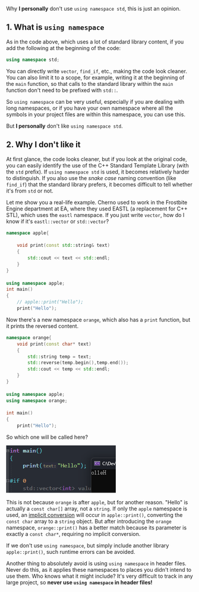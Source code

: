 Why **I personally** don't use `using namespace std`, this is just an opinion.

## 1. What is `using namespace`

As in the code above, which uses a lot of standard library content, if you add the following at the beginning of the code:

```cpp
using namespace std;
```

You can directly write `vector`, `find_if`, etc., making the code look cleaner.  
You can also limit it to a scope, for example, writing it at the beginning of the `main` function, so that calls to the standard library within the `main` function don't need to be prefixed with `std::`.

So `using namespace` can be very useful, especially if you are dealing with long namespaces, or if you have your own namespace where all the symbols in your project files are within this namespace, you can use this.

But **I personally** don't like `using namespace std`.

## 2. Why I don't like it

At first glance, the code looks cleaner, but if you look at the original code, you can easily identify the use of the C++ Standard Template Library (with the `std` prefix). If `using namespace std` is used, it becomes relatively harder to distinguish. If you also use the *snake case* naming convention (like `find_if`) that the standard library prefers, it becomes difficult to tell whether it's from `std` or not.

Let me show you a real-life example. Cherno used to work in the Frostbite Engine department at EA, where they used EASTL (a replacement for C++ STL), which uses the `eastl` namespace. If you just write `vector`, how do I know if it's `eastl::vector` or `std::vector`?

```cpp
namespace apple{

	void print(const std::string& text)
	{
		std::cout << text << std::endl;
	}
}

using namespace apple;
int main()
{
	// apple::print("Hello");
	print("Hello");

```

Now there's a new namespace `orange`, which also has a `print` function, but it prints the reversed content.

```cpp
namespace orange{
	void print(const char* text)
	{
		std::string temp = text;
		std::reverse(temp.begin(),temp.end());
		std::cout << temp << std::endl;
	}
}

using namespace apple;
using namespace orange;

int main()
{
	print("Hello");
```

So which one will be called here?

![](./storage%20bag/Pasted%20image%2020230721134655.png)

This is not because `orange` is after `apple`, but for another reason. "Hello" is actually a `const char[]` array, not a `string`. If only the `apple` namespace is used, an [implicit conversion](40%20Implicit%20Conversion%20and%20the%20Explicit%20Keyword%20in%20C++.md#^cde452) will occur in `apple::print()`, converting the `const char` array to a `string` object. But after introducing the `orange` namespace, `orange::print()` has a better match because its parameter is exactly a `const char*`, requiring no implicit conversion.

If we don't use `using namespace`, but simply include another library `apple::print()`, such runtime errors can be avoided.

Another thing to absolutely avoid is using `using namespace` in header files. Never do this, as it applies these namespaces to places you didn't intend to use them. Who knows what it might include? It's very difficult to track in any large project, so **never use `using namespace` in header files!**